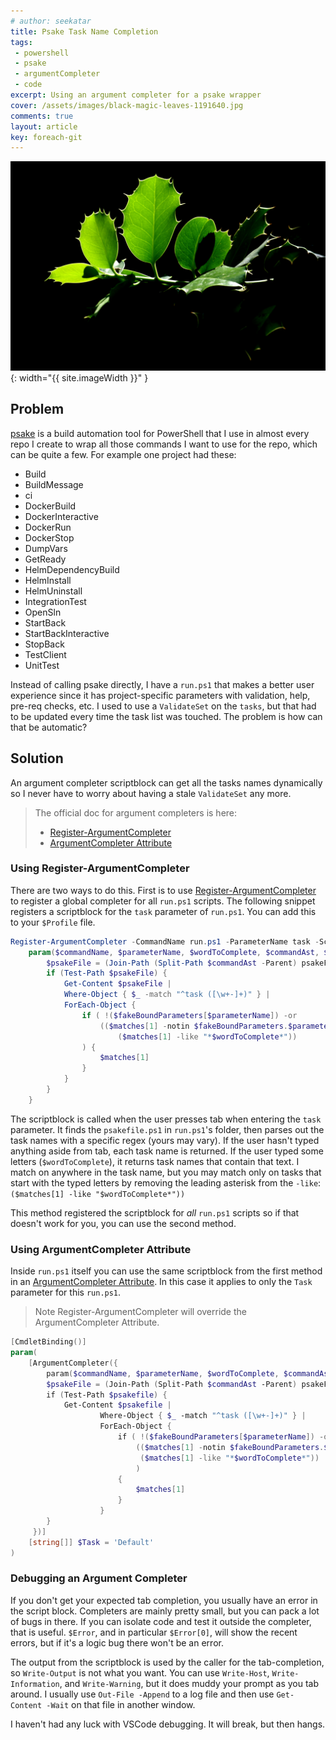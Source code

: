 ```yaml
---
# author: seekatar
title: Psake Task Name Completion
tags:
 - powershell
 - psake
 - argumentCompleter
 - code
excerpt: Using an argument completer for a psake wrapper
cover: /assets/images/black-magic-leaves-1191640.jpg
comments: true
layout: article
key: foreach-git
---
```


![image](/assets/images/black-magic-leaves-1191640.jpg){: width="{{ site.imageWidth }}" }

## Problem

[psake](https://psake.readthedocs.io/en/latest/) is a build automation tool for PowerShell that I use in almost every repo I create to wrap all those commands I want to use for the repo, which can be quite a few. For example one project had these:

* Build
* BuildMessage
* ci
* DockerBuild
* DockerInteractive
* DockerRun
* DockerStop
* DumpVars
* GetReady
* HelmDependencyBuild
* HelmInstall
* HelmUninstall
* IntegrationTest
* OpenSln
* StartBack
* StartBackInteractive
* StopBack
* TestClient
* UnitTest

Instead of calling psake directly, I have a `run.ps1` that makes a better user experience since it has project-specific parameters with validation, help, pre-req checks, etc. I used to use a `ValidateSet` on the `tasks`, but that had to be updated every time the task list was touched. The problem is how can that be automatic?

## Solution

An argument completer scriptblock can get all the tasks names dynamically so I never have to worry about having a stale `ValidateSet` any more.

> The official doc for argument completers is here:
>
> * [Register-ArgumentCompleter](https://docs.microsoft.com/en-us/powershell/module/microsoft.powershell.core/register-argumentcompleter?view=powershell-7.2)
> * [ArgumentCompleter Attribute](https://docs.microsoft.com/en-us/powershell/module/microsoft.powershell.core/about/about_functions_argument_completion?view=powershell-7.2#argumentcompleter-attribute)

### Using Register-ArgumentCompleter

There are two ways to do this. First is to use [Register-ArgumentCompleter](https://docs.microsoft.com/en-us/powershell/module/microsoft.powershell.core/register-argumentcompleter?view=powershell-7.2) to register a global completer for all `run.ps1` scripts. The following snippet registers a scriptblock for the `task` parameter of `run.ps1`. You can add this to your `$Profile` file.

```powershell
Register-ArgumentCompleter -CommandName run.ps1 -ParameterName task -ScriptBlock {
    param($commandName, $parameterName, $wordToComplete, $commandAst, $fakeBoundParameters)
        $psakeFile = (Join-Path (Split-Path $commandAst -Parent) psakeFile.ps1)
        if (Test-Path $psakeFile) {
            Get-Content $psakeFile |
            Where-Object { $_ -match "^task ([\w+-]+)" } |
            ForEach-Object {
                if ( !($fakeBoundParameters[$parameterName]) -or
                    (($matches[1] -notin $fakeBoundParameters.$parameterName) -and
                        ($matches[1] -like "*$wordToComplete*"))
                ) {
                    $matches[1]
                }
            }
        }
    }
```

The scriptblock is called when the user presses tab when entering the `task` parameter. It finds the `psakefile.ps1` in `run.ps1`'s folder, then parses out the task names with a specific regex (yours may vary). If the user hasn't typed anything aside from tab, each task name is returned. If the user typed some letters (`$wordToComplete`), it returns task names that contain that text. I match on anywhere in the task name, but you may match only on tasks that start with the typed letters by removing the leading asterisk from the `-like`: `($matches[1] -like "$wordToComplete*"))`

This method registered the scriptblock for _all_ `run.ps1` scripts so if that doesn't work for you, you can use the second method.

### Using ArgumentCompleter Attribute

Inside `run.ps1` itself you can use the same scriptblock from the first method in an [ArgumentCompleter Attribute](https://docs.microsoft.com/en-us/powershell/module/microsoft.powershell.core/about/about_functions_argument_completion?view=powershell-7.2#argumentcompleter-attribute). In this case it applies to only the `Task` parameter for this `run.ps1`.

> Note Register-ArgumentCompleter will override the ArgumentCompleter Attribute.

```powershell
[CmdletBinding()]
param(
    [ArgumentCompleter({
        param($commandName, $parameterName, $wordToComplete, $commandAst, $fakeBoundParameters)
        $psakeFile = (Join-Path (Split-Path $commandAst -Parent) psakeFile.ps1)
        if (Test-Path $psakefile) {
            Get-Content $psakefile |
                    Where-Object { $_ -match "^task ([\w+-]+)" } |
                    ForEach-Object {
                        if ( !($fakeBoundParameters[$parameterName]) -or
                            (($matches[1] -notin $fakeBoundParameters.$parameterName) -and
                             ($matches[1] -like "*$wordToComplete*"))
                            )
                        {
                            $matches[1]
                        }
                    }
        }
     })]
    [string[]] $Task = 'Default'
)
```

### Debugging an Argument Completer

If you don't get your expected tab completion, you usually have an error in the script block. Completers are mainly pretty small, but you can pack a lot of bugs in there. If you can isolate code and test it outside the completer, that is useful. `$Error`, and in particular `$Error[0]`, will show the recent errors, but if it's a logic bug there won't be an error.

The output from the scriptblock is used by the caller for the tab-completion, so `Write-Output` is not what you want. You can use `Write-Host`, `Write-Information`, and `Write-Warning`, but it does muddy your prompt as you tab around. I usually use `Out-File -Append` to a log file and then use `Get-Content -Wait` on that file in another window.

I haven't had any luck with VSCode debugging. It will break, but then hangs.
